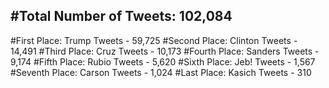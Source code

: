#Total Number of Tweets: 102,084 
---
#First Place: Trump Tweets - 59,725
#Second Place: Clinton Tweets - 14,491
#Third Place: Cruz Tweets - 10,173
#Fourth Place: Sanders Tweets - 9,174
#Fifth Place: Rubio Tweets - 5,620
#Sixth Place: Jeb! Tweets - 1,567
#Seventh Place: Carson Tweets - 1,024
#Last Place: Kasich Tweets - 310
